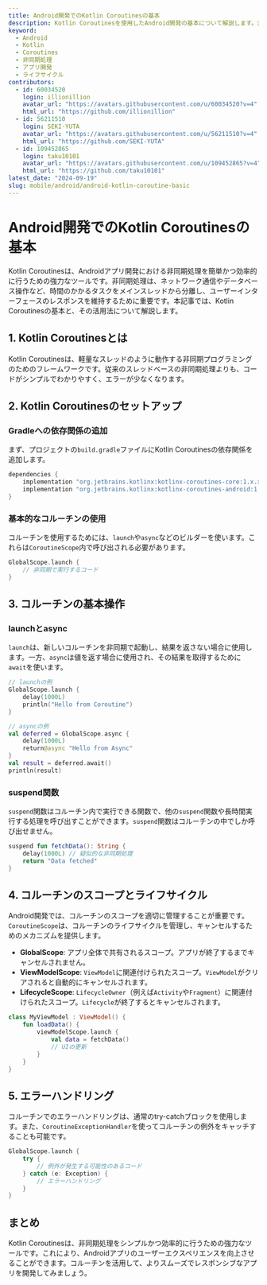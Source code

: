 ```yaml
---
title: Android開発でのKotlin Coroutinesの基本
description: Kotlin Coroutinesを使用したAndroid開発の基本について解説します。非同期処理を簡単にするコルーチンの使い方を学びましょう。
keyword:
  - Android
  - Kotlin
  - Coroutines
  - 非同期処理
  - アプリ開発
  - ライフサイクル
contributors:
  - id: 60034520
    login: illionillion
    avatar_url: "https://avatars.githubusercontent.com/u/60034520?v=4"
    html_url: "https://github.com/illionillion"
  - id: 56211510
    login: SEKI-YUTA
    avatar_url: "https://avatars.githubusercontent.com/u/56211510?v=4"
    html_url: "https://github.com/SEKI-YUTA"
  - id: 109452865
    login: taku10101
    avatar_url: "https://avatars.githubusercontent.com/u/109452865?v=4"
    html_url: "https://github.com/taku10101"
latest_date: "2024-09-19"
slug: mobile/android/android-kotlin-coroutine-basic
---
```


# Android開発でのKotlin Coroutinesの基本

Kotlin Coroutinesは、Androidアプリ開発における非同期処理を簡単かつ効率的に行うための強力なツールです。非同期処理は、ネットワーク通信やデータベース操作など、時間のかかるタスクをメインスレッドから分離し、ユーザーインターフェースのレスポンスを維持するために重要です。本記事では、Kotlin Coroutinesの基本と、その活用法について解説します。

## 1. Kotlin Coroutinesとは

Kotlin Coroutinesは、軽量なスレッドのように動作する非同期プログラミングのためのフレームワークです。従来のスレッドベースの非同期処理よりも、コードがシンプルでわかりやすく、エラーが少なくなります。

## 2. Kotlin Coroutinesのセットアップ

### Gradleへの依存関係の追加

まず、プロジェクトの`build.gradle`ファイルにKotlin Coroutinesの依存関係を追加します。

```gradle
dependencies {
    implementation "org.jetbrains.kotlinx:kotlinx-coroutines-core:1.x.x"
    implementation "org.jetbrains.kotlinx:kotlinx-coroutines-android:1.x.x"
}
```

### 基本的なコルーチンの使用

コルーチンを使用するためには、`launch`や`async`などのビルダーを使います。これらは`CoroutineScope`内で呼び出される必要があります。

```kotlin
GlobalScope.launch {
    // 非同期で実行するコード
}
```

## 3. コルーチンの基本操作

### launchとasync

`launch`は、新しいコルーチンを非同期で起動し、結果を返さない場合に使用します。一方、`async`は値を返す場合に使用され、その結果を取得するために`await`を使います。

```kotlin
// launchの例
GlobalScope.launch {
    delay(1000L)
    println("Hello from Coroutine")
}

// asyncの例
val deferred = GlobalScope.async {
    delay(1000L)
    return@async "Hello from Async"
}
val result = deferred.await()
println(result)
```

### suspend関数

`suspend`関数はコルーチン内で実行できる関数で、他の`suspend`関数や長時間実行する処理を呼び出すことができます。`suspend`関数はコルーチンの中でしか呼び出せません。

```kotlin
suspend fun fetchData(): String {
    delay(1000L) // 疑似的な非同期処理
    return "Data fetched"
}
```

## 4. コルーチンのスコープとライフサイクル

Android開発では、コルーチンのスコープを適切に管理することが重要です。`CoroutineScope`は、コルーチンのライフサイクルを管理し、キャンセルするためのメカニズムを提供します。

- **GlobalScope**: アプリ全体で共有されるスコープ。アプリが終了するまでキャンセルされません。
- **ViewModelScope**: `ViewModel`に関連付けられたスコープ。`ViewModel`がクリアされると自動的にキャンセルされます。
- **LifecycleScope**: `LifecycleOwner`（例えば`Activity`や`Fragment`）に関連付けられたスコープ。`Lifecycle`が終了するとキャンセルされます。

```kotlin
class MyViewModel : ViewModel() {
    fun loadData() {
        viewModelScope.launch {
            val data = fetchData()
            // UIの更新
        }
    }
}
```

## 5. エラーハンドリング

コルーチンでのエラーハンドリングは、通常のtry-catchブロックを使用します。また、`CoroutineExceptionHandler`を使ってコルーチンの例外をキャッチすることも可能です。

```kotlin
GlobalScope.launch {
    try {
        // 例外が発生する可能性のあるコード
    } catch (e: Exception) {
        // エラーハンドリング
    }
}
```

## まとめ

Kotlin Coroutinesは、非同期処理をシンプルかつ効率的に行うための強力なツールです。これにより、Androidアプリのユーザーエクスペリエンスを向上させることができます。コルーチンを活用して、よりスムーズでレスポンシブなアプリを開発してみましょう。
